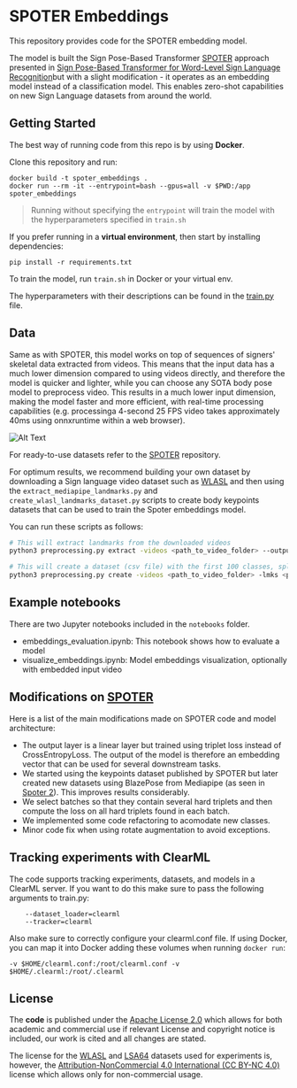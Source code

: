 # SPOTER Embeddings

This repository provides code for the SPOTER embedding model.
<!-- explained in this [blog post](link...). -->
The model is built the Sign Pose-Based Transformer [SPOTER] approach presented in
[Sign Pose-Based Transformer for Word-Level Sign Language Recognition](https://openaccess.thecvf.com/content/WACV2022W/HADCV/html/Bohacek_Sign_Pose-Based_Transformer_for_Word-Level_Sign_Language_Recognition_WACVW_2022_paper.html)but with a slight modification - 
it operates as an embedding model instead of a classification model.
This enables zero-shot capabilities on new Sign Language datasets from around the world.
<!-- More details about this are shown in the blog post mentioned above. -->

<!-- ## Results -->
<!-- Include some graphical results here -->

<!--  Also link the product blog here -->

## Getting Started

The best way of running code from this repo is by using **Docker**.

Clone this repository and run:
```
docker build -t spoter_embeddings .
docker run --rm -it --entrypoint=bash --gpus=all -v $PWD:/app spoter_embeddings
```

> Running without specifying the `entrypoint` will train the model with the hyperparameters specified in `train.sh`

If you prefer running in a **virtual environment**, then start by installing dependencies:

```shell
pip install -r requirements.txt
```

To train the model, run `train.sh` in Docker or your virtual env.

The hyperparameters with their descriptions can be found in the [train.py](link...) file.

## Data

Same as with SPOTER, this model works on top of sequences of signers' skeletal data extracted from videos.
This means that the input data has a much lower dimension compared to using videos directly, and therefore the model is
quicker and lighter, while you can choose any SOTA body pose model to preprocess video.
This results in a much lower input dimension, making the model faster and more efficient, with real-time processing capabilities (e.g. processinga 4-second 25 FPS video takes approximately 40ms using onnxruntime within a web browser).

![Alt Text](http://spoter.signlanguagerecognition.com/img/datasets_overview.gif)

For ready-to-use datasets refer to the [SPOTER] repository.

For optimum results, we recommend building your own dataset by downloading a Sign language video dataset such as [WLASL] and then using the `extract_mediapipe_landmarks.py` and `create_wlasl_landmarks_dataset.py` scripts to create body keypoints datasets that can be used to train the Spoter embeddings model.

You can run these scripts as follows:
```bash
# This will extract landmarks from the downloaded videos
python3 preprocessing.py extract -videos <path_to_video_folder> --output-landmarks <path_to_landmarks_folder>

# This will create a dataset (csv file) with the first 100 classes, splitting 20% of it to the test set, and 80% for train
python3 preprocessing.py create -videos <path_to_video_folder> -lmks <path_to_landmarks_folder> --dataset-folder=<output_folder> --create-new-split -ts=0.2
```

## Example notebooks
There are two Jupyter notebooks included in the `notebooks` folder.
* embeddings_evaluation.ipynb: This notebook shows how to evaluate a model
* visualize_embeddings.ipynb: Model embeddings visualization, optionally with embedded input video


## Modifications on [SPOTER](https://github.com/matyasbohacek/spoter)
Here is a list of the main modifications made on SPOTER code and model architecture:

* The output layer is a linear layer but trained using triplet loss instead of CrossEntropyLoss. The output of the model
is therefore an embedding vector that can be used for several downstream tasks.
* We started using the keypoints dataset published by SPOTER but later created new datasets using BlazePose from Mediapipe (as seen in [Spoter 2](https://arxiv.org/abs/2210.00893)). This improves results considerably.
* We select batches so that they contain several hard triplets and then compute the loss on all hard triplets found in each batch.
* We implemented some code refactoring to acomodate new classes.
* Minor code fix when using rotate augmentation to avoid exceptions.

## Tracking experiments with ClearML
The code supports tracking experiments, datasets, and models in a ClearML server.
If you want to do this make sure to pass the following arguments to train.py:

```
    --dataset_loader=clearml
    --tracker=clearml
```

Also make sure to correctly configure your clearml.conf file.
If using Docker, you can map it into Docker adding these volumes when running `docker run`:

```
-v $HOME/clearml.conf:/root/clearml.conf -v $HOME/.clearml:/root/.clearml
```


## License

The **code** is published under the [Apache License 2.0](./LICENSE) which allows for both academic and commercial use if
relevant License and copyright notice is included, our work is cited and all changes are stated.

The license for the [WLASL](https://arxiv.org/pdf/1910.11006.pdf) and [LSA64](https://core.ac.uk/download/pdf/76495887.pdf) datasets used for experiments is, however, the [Attribution-NonCommercial 4.0 International (CC BY-NC 4.0)](https://creativecommons.org/licenses/by-nc/4.0/) license which allows only for non-commercial usage.


[SPOTER]: (https://github.com/matyasbohacek/spoter)
[WLASL]: (https://dxli94.github.io/WLASL/)
